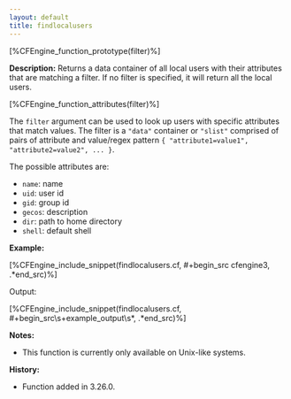 ```yaml
---
layout: default
title: findlocalusers
---
```


[%CFEngine_function_prototype(filter)%]

**Description:** Returns a data container of all local users with their attributes that are matching a filter. If no filter is specified, it will return all the local users.

[%CFEngine_function_attributes(filter)%]

The `filter` argument can be used to look up users with specific attributes that match values. The filter is a `"data"` container or `"slist"` comprised of pairs of attribute and value/regex pattern `{ "attribute1=value1", "attribute2=value2", ... }`.

The possible attributes are:
* `name`: name
* `uid`: user id
* `gid`: group id
* `gecos`: description
* `dir`: path to home directory
* `shell`: default shell



**Example:**

[%CFEngine_include_snippet(findlocalusers.cf, #\+begin_src cfengine3, .*end_src)%]

Output:

[%CFEngine_include_snippet(findlocalusers.cf, #\+begin_src\s+example_output\s*, .*end_src)%]

**Notes:**

* This function is currently only available on Unix-like systems.

**History:**

* Function added in 3.26.0.
